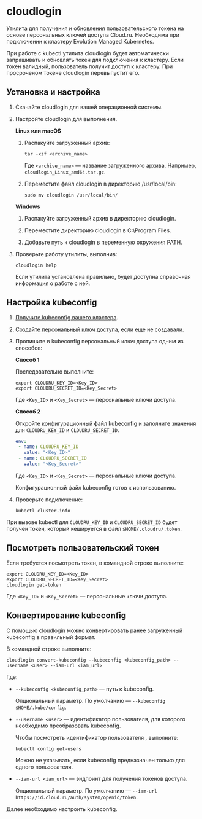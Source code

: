 # cloudlogin

Утилита для получения и обновления пользовательского токена на основе персональных ключей доступа Cloud.ru.
Необходима при подключении к кластеру Evolution Managed Kubernetes.

При работе с kubectl утилита cloudlogin будет автоматически запрашивать и обновлять токен для подключения к кластеру. 
Если токен валидный, пользователь получит доступ к кластеру. 
При просроченом токене cloudlogin перевыпустит его.

## Установка и настройка
 
1. Скачайте cloudlogin для вашей операционной системы.

1. Настройте cloudlogin для выполнения.
 
   **Linux или macOS**
   
   1. Распакуйте загруженный архив:
   
      ```shell
	  tar -xzf <archive_name>
	  ```
	  
	  Где `<archive_name>` — название загруженного архива. 
	  Например, `cloudlogin_Linux_amd64.tar.gz`.
   
   
   1. Переместите файл cloudlogin в директорию /usr/local/bin:
   
	  ```shell
	  sudo mv cloudlogin /usr/local/bin/
	  ```	  
   
   **Windows**
   
   1. Распакуйте загруженный архив в директорию cloudlogin.
   
   1. Переместите директорию cloudlogin в C:\Program Files.

   1. Добавьте путь к cloudlogin в переменную окружения PATH.
   
   
1. Проверьте работу утилиты, выполнив:

   ```shell
   cloudlogin help
   ```
   
   Если утилита установлена правильно, будет доступна справочная информация о работе с ней.
   
## Настройка kubeconfig

1. [Получите kubeconfig вашего кластера](https://cloud.ru/ru/docs/kubernetes-evolution/ug/topics/guides__cluster__download-kubeconfig.html).

1. [Создайте персональный ключ доступа](https://cloud.ru/ru/docs/console_api/ug/topics/guides__api_key.html), если еще не создавали.

1. Пропишите в kubeconfig персональный ключ доступа одним из способов:

   **Способ 1**

   Последовательно выполните:
   
   ```shell
   export CLOUDRU_KEY_ID=<Key_ID>
   export CLOUDRU_SECRET_ID=<Key_Secret>
   ```
	  
   Где `<Key_ID>` и `<Key_Secret>` — персональные ключи доступа.

   **Способ 2**
   
   Откройте конфигурационный файл kubeconfig и заполните значения для `CLOUDRU_KEY_ID` и `CLOUDRU_SECRET_ID`.
   
   ```yaml  
   env:
    - name: CLOUDRU_KEY_ID
      value: "<Key_ID>"
    - name: CLOUDRU_SECRET_ID
      value: "<Key_Secret>"
   ```
	  
   Где `<Key_ID>` и `<Key_Secret>` — персональные ключи доступа.

   Конфигурационный файл kubeconfig готов к использованию.
	  
1. Проверьте подключение:

   ```shell
   kubectl cluster-info
   ``` 	  

При вызове kubectl для `CLOUDRU_KEY_ID` и `CLOUDRU_SECRET_ID` будет получен токен, который кешируется в файл `$HOME/.cloudru/.token`. 

## Посмотреть пользовательский токен

Если требуется посмотреть токен, в командной строке выполните:

```shell
export CLOUDRU_KEY_ID=<Key_ID>
export CLOUDRU_SECRET_ID=<Key_Secret>
cloudlogin get-token
```

Где `<Key_ID>` и `<Key_Secret>` — персональные ключи доступа.

## Конвертирование kubeconfig

С помощью cloudlogin можно конвертировать ранее загруженный kubeconfig в правильный формат.

В командной строке выполните:

```shell
cloudlogin convert-kubeconfig --kubeconfig <kubeconfig_path> --username <user> --iam-url <iam_url>
```   

Где:

- `--kubeconfig <kubeconfig_path>` — путь к kubeconfig.

  Опциональный параметр. По умолчанию — `--kubeconfig $HOME/.kube/config`.

- `--username <user>` — идентификатор пользователя, для которого необходимо преобразовать kubeconfig.

   Чтобы посмотреть идентификатор пользователя <user>, выполните:
   
   ```shell
   kubectl config get-users
   ```

   Можно не указывать, если kubeconfig предназначен только для одного пользователя.

- `--iam-url <iam_url>` — эндпоинт для получения токенов доступа.

   Опциональный параметр. По умолчанию — `--iam-url https://id.cloud.ru/auth/system/openid/token`.

Далее необходимо настроить kubeconfig.
